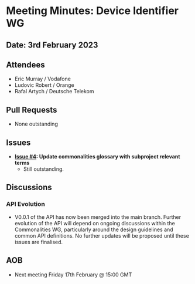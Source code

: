 # Meeting Minutes: Device Identifier WG
## Date: 3rd February 2023
## Attendees
- Eric Murray / Vodafone
- Ludovic Robert / Orange
- Rafal Artych / Deutsche Telekom
## Pull Requests
- None outstanding
## Issues
- **[Issue #4](https://github.com/camaraproject/DeviceIdentifier/issues/4): Update commonalities glossary with subproject relevant terms**
  - Still outstanding.
## Discussions
### API Evolution
- V0.0.1 of the API has now been merged into the main branch. Further evolution of the API will depend on ongoing discussions within the Commonalities WG, particularly around the design guidelines and common API definitions. No further updates will be proposed until these issues are finalised.
## AOB
- Next meeting Friday 17th February @ 15:00 GMT
